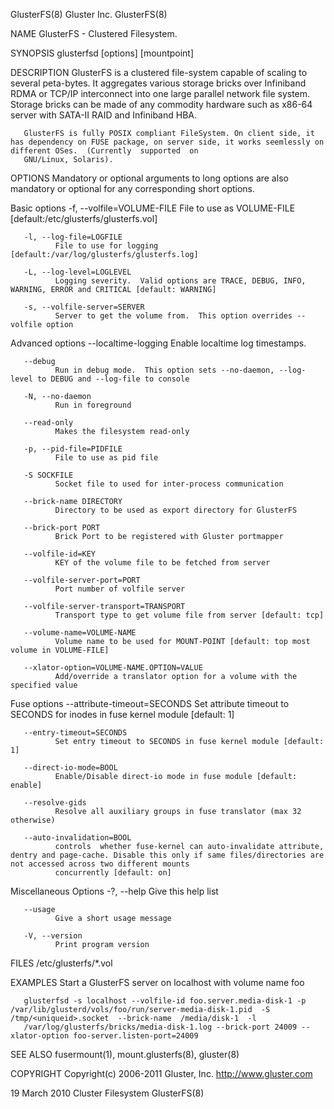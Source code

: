 GlusterFS(8)                                                                           Gluster Inc.                                                                           GlusterFS(8)

NAME
       GlusterFS - Clustered Filesystem.

SYNOPSIS
       glusterfsd [options] [mountpoint]

DESCRIPTION
       GlusterFS  is  a  clustered  file-system capable of scaling to several peta-bytes.  It aggregates various storage bricks over Infiniband RDMA or TCP/IP interconnect into one large
       parallel network file system. Storage bricks can be made of any commodity hardware such as x86-64 server with SATA-II RAID and Infiniband HBA.

       GlusterFS is fully POSIX compliant FileSystem. On client side, it has dependency on FUSE package, on server side, it works seemlessly on different OSes.  (Currently  supported  on
       GNU/Linux, Solaris).

OPTIONS
       Mandatory or optional arguments to long options are also mandatory or optional for any corresponding short options.

   Basic options
       -f, --volfile=VOLUME-FILE
              File to use as VOLUME-FILE [default:/etc/glusterfs/glusterfs.vol]

       -l, --log-file=LOGFILE
              File to use for logging [default:/var/log/glusterfs/glusterfs.log]

       -L, --log-level=LOGLEVEL
              Logging severity.  Valid options are TRACE, DEBUG, INFO, WARNING, ERROR and CRITICAL [default: WARNING]

       -s, --volfile-server=SERVER
              Server to get the volume from.  This option overrides --volfile option

   Advanced options
       --localtime-logging
              Enable localtime log timestamps.

       --debug
              Run in debug mode.  This option sets --no-daemon, --log-level to DEBUG and --log-file to console

       -N, --no-daemon
              Run in foreground

       --read-only
              Makes the filesystem read-only

       -p, --pid-file=PIDFILE
              File to use as pid file

       -S SOCKFILE
              Socket file to used for inter-process communication

       --brick-name DIRECTORY
              Directory to be used as export directory for GlusterFS

       --brick-port PORT
              Brick Port to be registered with Gluster portmapper

       --volfile-id=KEY
              KEY of the volume file to be fetched from server

       --volfile-server-port=PORT
              Port number of volfile server

       --volfile-server-transport=TRANSPORT
              Transport type to get volume file from server [default: tcp]

       --volume-name=VOLUME-NAME
              Volume name to be used for MOUNT-POINT [default: top most volume in VOLUME-FILE]

       --xlator-option=VOLUME-NAME.OPTION=VALUE
              Add/override a translator option for a volume with the specified value

   Fuse options
       --attribute-timeout=SECONDS
              Set attribute timeout to SECONDS for inodes in fuse kernel module [default: 1]

       --entry-timeout=SECONDS
              Set entry timeout to SECONDS in fuse kernel module [default: 1]

       --direct-io-mode=BOOL
              Enable/Disable direct-io mode in fuse module [default: enable]

       --resolve-gids
              Resolve all auxiliary groups in fuse translator (max 32 otherwise)

       --auto-invalidation=BOOL
              controls  whether fuse-kernel can auto-invalidate attribute, dentry and page-cache. Disable this only if same files/directories are not accessed across two different mounts
              concurrently [default: on]

   Miscellaneous Options
       -?, --help
              Give this help list

       --usage
              Give a short usage message

       -V, --version
              Print program version

FILES
       /etc/glusterfs/*.vol

EXAMPLES
       Start a GlusterFS server on localhost with volume name foo

       glusterfsd -s localhost --volfile-id foo.server.media-disk-1 -p /var/lib/glusterd/vols/foo/run/server-media-disk-1.pid  -S  /tmp/<uniqueid>.socket  --brick-name  /media/disk-1  -l
       /var/log/glusterfs/bricks/media-disk-1.log --brick-port 24009 --xlator-option foo-server.listen-port=24009

SEE ALSO
       fusermount(1), mount.glusterfs(8), gluster(8)

COPYRIGHT
       Copyright(c) 2006-2011  Gluster, Inc.  <http://www.gluster.com>

19 March 2010                                                                       Cluster Filesystem                                                                        GlusterFS(8)
